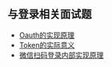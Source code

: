## 与登录相关面试题

- [Oauth的实现原理](Oauth的实现原理.md)
- [Token的实际意义](token的实际意义.md)
- [微信扫码登录内部实现原理](微信扫码登录内部实现原理.md)